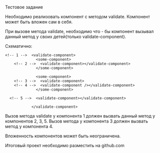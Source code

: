 Тестовое задание

Необходимо реализовать компонент с методом validate.
Компонент может быть вложен сам в себя.

При вызове метода validate, необходимо что - бы компонент вызывал данный метод у своих детей(только validate-component).

Схематично:

    <!-- 1 -->  <validate-component>
                  <some-component>
        <!-- 2 -->  <validate-component></validate-component>
                  </some-component>

                  <some-component>
        <!-- 3 -->  <validate-component>
        <!-- 4 -->  <validate-component /></validate-component>
                  </some-component>

      <!-- 5 -->  <validate-component></validate-component>

                </validate-component>

Вызов метода validate у компонента 1 должен вызвать данный метод у компонентов 2, 3, 5.
Вызов метода у компонента 3 должен вызвать метод у компонента 4.

Вложенность компонентов может быть неограничена.

Итоговый проект необходимо разместить на github.com
